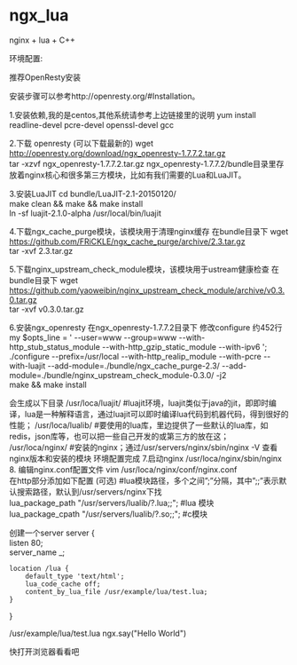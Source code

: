 # ngx_lua
nginx + lua + C++

环境配置:

推荐OpenResty安装

安装步骤可以参考http://openresty.org/#Installation。

1.安装依赖,我的是centos,其他系统请参考上边链接里的说明
  yum install readline-devel pcre-devel openssl-devel gcc
  
2.下载 openresty (可以下载最新的)
  wget http://openresty.org/download/ngx_openresty-1.7.7.2.tar.gz  
  tar -xzvf ngx_openresty-1.7.7.2.tar.gz
  ngx_openresty-1.7.7.2/bundle目录里存放着nginx核心和很多第三方模块，比如有我们需要的Lua和LuaJIT。
  
3.安装LuaJIT
  cd bundle/LuaJIT-2.1-20150120/  
  make clean && make && make install  
  ln -sf luajit-2.1.0-alpha /usr/local/bin/luajit 
  
4.下载ngx_cache_purge模块，该模块用于清理nginx缓存
  在bundle目录下
  wget https://github.com/FRiCKLE/ngx_cache_purge/archive/2.3.tar.gz  
  tar -xvf 2.3.tar.gz  
  
5.下载nginx_upstream_check_module模块，该模块用于ustream健康检查
  在bundle目录下
  wget https://github.com/yaoweibin/nginx_upstream_check_module/archive/v0.3.0.tar.gz  
  tar -xvf v0.3.0.tar.gz  
  
6.安装ngx_openresty
  在ngx_openresty-1.7.7.2目录下
  修改configure
  约452行
  my $opts_line = ' --user=www --group=www --with-http_stub_status_module  --with-http_gzip_static_module --with-ipv6 ';
  ./configure --prefix=/usr/local --with-http_realip_module  --with-pcre  --with-luajit --add-module=./bundle/ngx_cache_purge-2.3/ --add-module=./bundle/nginx_upstream_check_module-0.3.0/ -j2  
  make && make install

会生成以下目录
      /usr/loca/luajit/           #luajit环境，luajit类似于java的jit，即即时编译，lua是一种解释语言，通过luajit可以即时编译lua代码到机器代码，得到很好的性能；
      /usr/loca/lualib/           #要使用的lua库，里边提供了一些默认的lua库，如redis，json库等，也可以把一些自己开发的或第三方的放在这；
      /usr/loca/nginx/            #安装的nginx；通过/usr/servers/nginx/sbin/nginx  -V 查看nginx版本和安装的模块
环境配置完成
7.启动nginx
  /usr/loca/nginx/sbin/nginx
8.
  编辑nginx.conf配置文件
  vim /usr/loca/nginx/conf/nginx.conf  
  在http部分添加如下配置 (可选)
  #lua模块路径，多个之间”;”分隔，其中”;;”表示默认搜索路径，默认到/usr/servers/nginx下找  
  lua_package_path "/usr/servers/lualib/?.lua;;";  #lua 模块  
  lua_package_cpath "/usr/servers/lualib/?.so;;";  #c模块 
  
  创建一个server
  server {  
    listen       80;  
    server_name  _;  
  
    location /lua {  
        default_type 'text/html';  
        lua_code_cache off;  
        content_by_lua_file /usr/example/lua/test.lua;  
    }  
  }  
  
  /usr/example/lua/test.lua
  ngx.say("Hello World")
  
  快打开浏览器看看吧
  
      
